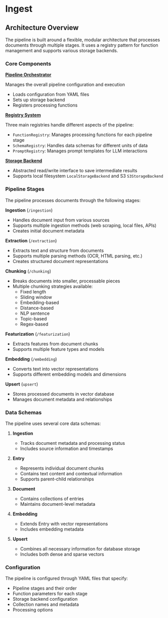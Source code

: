 # Ingest

## Architecture Overview

The pipeline is built around a flexible, modular architecture that processes documents through multiple stages. It uses a registry pattern for function management and supports various storage backends.

### Core Components

**[Pipeline Orchestrator](pipeline_orchestrator.md)**

   Manages the overall pipeline configuration and execution

   - Loads configuration from YAML files
   - Sets up storage backend
   - Registers processing functions

**[Registry System](registry.md)**

   Three main registries handle different aspects of the pipeline:

   - `FunctionRegistry`: Manages processing functions for each pipeline stage
   - `SchemaRegistry`: Handles data schemas for different units of data
   - `PromptRegistry`: Manages prompt templates for LLM interactions

**[Storage Backend](storage.md)**

   - Abstracted read/write interface to save intermediate results
   - Supports local filesystem `LocalStorageBackend` and S3 `S3StorageBackend`

### Pipeline Stages

The pipeline processes documents through the following stages:

**Ingestion** (`/ingestion`)

   - Handles document input from various sources
   - Supports multiple ingestion methods (web scraping, local files, APIs)
   - Creates initial document metadata

**Extraction** (`/extraction`)

   - Extracts text and structure from documents
   - Supports multiple parsing methods (OCR, HTML parsing, etc.)
   - Creates structured document representations

**Chunking** (`/chunking`)

   - Breaks documents into smaller, processable pieces
   - Multiple chunking strategies available:
     - Fixed length
     - Sliding window
     - Embedding-based
     - Distance-based
     - NLP sentence
     - Topic-based
     - Regex-based

**Featurization** (`/featurization`)

   - Extracts features from document chunks
   - Supports multiple feature types and models

**Embedding** (`/embedding`)

   - Converts text into vector representations
   - Supports different embedding models and dimensions

**Upsert** (`upsert`)

   - Stores processed documents in vector database
   - Manages document metadata and relationships

### Data Schemas

The pipeline uses several core data schemas:

1. **Ingestion**
   - Tracks document metadata and processing status
   - Includes source information and timestamps

2. **Entry**
   - Represents individual document chunks
   - Contains text content and contextual information
   - Supports parent-child relationships

3. **Document**
   - Contains collections of entries
   - Maintains document-level metadata

4. **Embedding**
   - Extends Entry with vector representations
   - Includes embedding metadata

5. **Upsert**
   - Combines all necessary information for database storage
   - Includes both dense and sparse vectors

### Configuration

The pipeline is configured through YAML files that specify:

- Pipeline stages and their order
- Function parameters for each stage
- Storage backend configuration
- Collection names and metadata
- Processing options
